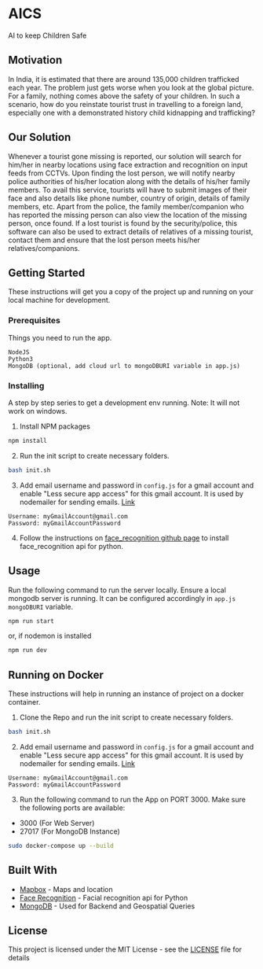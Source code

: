 # AICS

AI to keep Children Safe

## Motivation

In India, it is estimated that there are around 135,000 children trafficked each year.
The problem just gets worse when you look at the global picture.
For a  family, nothing comes above the safety of your children.
In such a scenario, how do you reinstate tourist trust in travelling to a foreign land, especially one with a demonstrated history child kidnapping and trafficking?

## Our Solution

Whenever a tourist gone missing is reported, our solution will search for him/her in nearby locations using face extraction and recognition on input feeds from CCTVs. Upon finding the lost person, we will notify nearby police authorities of his/her location along with the details of his/her family members. To avail this service, tourists will have to submit images of their face and also details like phone number, country of origin, details of family members, etc. Apart from the police, the family member/companion who has reported the missing person can also view the location of the missing person, once found. If a lost tourist is found by the security/police, this software can also be used to extract details of relatives of a missing tourist, contact them and ensure that the lost person meets his/her relatives/companions.

## Getting Started

These instructions will get you a copy of the project up and running on your local machine for development.

### Prerequisites

Things you need to run the app.

```
NodeJS
Python3
MongoDB (optional, add cloud url to mongoDBURI variable in app.js)
```

### Installing

A step by step series to get a development env running. Note: It will not work on windows.

1. Install NPM packages

```sh
npm install
```

2. Run the init script to create necessary folders.

```sh
bash init.sh
```

3. Add email username and password in `config.js` for a gmail account and enable "Less secure app access" for this gmail account. It is used by nodemailer for sending emails. [Link](https://myaccount.google.com/security)

```
Username: myGmailAccount@gmail.com
Password: myGmailAccountPassword
```

4. Follow the instructions on [face_recognition github page](https://github.com/ageitgey/face_recognition#installation) to install face_recognition api for python. 

## Usage

Run the following command to run the server locally. Ensure a local mongodb server is running.
It can be configured accordingly in `app.js mongoDBURI` variable.
```sh
npm run start
```

or, if nodemon is installed

```sh
npm run dev
```

## Running on Docker
These instructions will help in running an instance of project on a docker container.


1. Clone the Repo and run the init script to create necessary folders.

```sh
bash init.sh
```

2. Add email username and password in `config.js` for a gmail account and enable "Less secure app access" for this gmail account. It is used by nodemailer for sending emails. [Link](https://myaccount.google.com/security)

```
Username: myGmailAccount@gmail.com
Password: myGmailAccountPassword
```

3. Run the following command to run the App on PORT 3000. Make sure the following ports are available:
 - 3000 (For Web Server)
 - 27017 (For MongoDB Instance)

```sh
sudo docker-compose up --build
```

## Built With

* [Mapbox](https://docs.mapbox.com/mapbox-gl-js/api/) - Maps and location
* [Face Recognition](https://github.com/ageitgey/face_recognition) - Facial recognition api for Python
* [MongoDB](https://docs.mongodb.com/manual/geospatial-queries/) - Used for Backend and Geospatial Queries

## License

This project is licensed under the MIT License - see the [LICENSE](LICENSE) file for details
